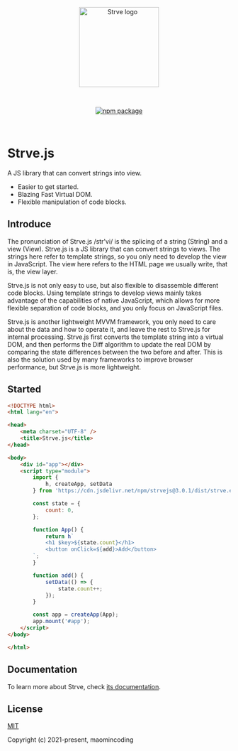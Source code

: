 <p align="center">
  <a href="https://github.com/maomincoding/strve" target="_blank" rel="noopener noreferrer">
    <img width="180" src="https://maomincoding.github.io/strvejs-doc/logo.png" alt="Strve logo">
  </a>
</p>
<br/>
<p align="center">
  <a href="https://npmjs.com/package/strvejs"><img src="https://badgen.net/npm/v/strvejs" alt="npm package"></a>
</p>
<br/>

# Strve.js

A JS library that can convert strings into view.

- Easier to get started.
- Blazing Fast Virtual DOM.
- Flexible manipulation of code blocks.

## Introduce

The pronunciation of Strve.js /str'vi/ is the splicing of a string (String) and a view (View). Strve.js is a JS library that can convert strings to views. The strings here refer to template strings, so you only need to develop the view in JavaScript. The view here refers to the HTML page we usually write, that is, the view layer.

Strve.js is not only easy to use, but also flexible to disassemble different code blocks. Using template strings to develop views mainly takes advantage of the capabilities of native JavaScript, which allows for more flexible separation of code blocks, and you only focus on JavaScript files.

Strve.js is another lightweight MVVM framework, you only need to care about the data and how to operate it, and leave the rest to Strve.js for internal processing. Strve.js first converts the template string into a virtual DOM, and then performs the Diff algorithm to update the real DOM by comparing the state differences between the two before and after. This is also the solution used by many frameworks to improve browser performance, but Strve.js is more lightweight.

## Started

```html
<!DOCTYPE html>
<html lang="en">

<head>
    <meta charset="UTF-8" />
    <title>Strve.js</title>
</head>

<body>
    <div id="app"></div>
    <script type="module">
        import {
            h, createApp, setData
        } from 'https://cdn.jsdelivr.net/npm/strvejs@3.0.1/dist/strve.esm.min.js';

        const state = {
            count: 0,
        };

        function App() {
            return h`
            <h1 $key>${state.count}</h1>
            <button onClick=${add}>Add</button> 
        `;
        }

        function add() {
            setData(() => {
                state.count++;
            });
        }

        const app = createApp(App);
        app.mount('#app');
    </script>
</body>

</html>
```

## Documentation

To learn more about Strve, check [its documentation](https://maomincoding.github.io/strvejs-doc/).

## License

[MIT](http://opensource.org/licenses/MIT)

Copyright (c) 2021-present, maomincoding
